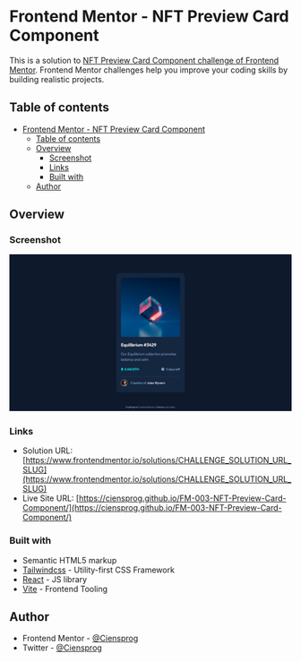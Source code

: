 # Frontend Mentor - NFT Preview Card Component

This is a solution to [NFT Preview Card Component challenge of Frontend Mentor](https://www.frontendmentor.io/challenges/nft-preview-card-component-SbdUL_w0U). Frontend Mentor challenges help you improve your coding skills by building realistic projects.

## Table of contents

- [Frontend Mentor - NFT Preview Card Component](#frontend-mentor---nft-preview-card-component)
  - [Table of contents](#table-of-contents)
  - [Overview](#overview)
    - [Screenshot](#screenshot)
    - [Links](#links)
    - [Built with](#built-with)
  - [Author](#author)

## Overview

### Screenshot

![](./preview.jpg)

### Links

- Solution URL: [https://www.frontendmentor.io/solutions/CHALLENGE_SOLUTION_URL_SLUG](https://www.frontendmentor.io/solutions/CHALLENGE_SOLUTION_URL_SLUG)
- Live Site URL: [https://ciensprog.github.io/FM-003-NFT-Preview-Card-Component/](https://ciensprog.github.io/FM-003-NFT-Preview-Card-Component/)

### Built with

- Semantic HTML5 markup
- [Tailwindcss](https://tailwindcss.com) - Utility-first CSS Framework
- [React](https://reactjs.org/) - JS library
- [Vite](https://vitejs.dev) - Frontend Tooling

## Author

- Frontend Mentor - [@Ciensprog](https://www.frontendmentor.io/profile/Ciensprog)
- Twitter - [@Ciensprog](https://www.twitter.com/Ciensprog)
